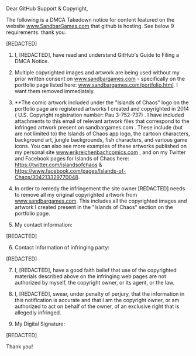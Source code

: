 Dear GitHub Support & Copyright,

The following is a DMCA Takedown notice for content featured on the website www.SandbarGames.com that github is hosting. See below 9 requirements. thank you.

[REDACTED]

1. I, [REDACTED], have read and understand GitHub's Guide to Filing a DMCA Notice.

2. Multiple copyrighted images and artwork are being used without my prior written consent on www.sandbargames.com - specifically on the portfolio page listed here: www.sandbargames.com/portfolio.html. I want them removed immediately.

3. **The comic artwork included under the "Islands of Chaos" logo on the portfolio page are registered artworks I created and copyrighted in 2014 ( U.S. Copyright registration number: Pau 3-752-737) . I have included attachments to this email of relevant artwork files that correspond to the infringed artwork present on sandbargames.com . These include (but are not limited to) the Islands of Chaos app logo, the cartoon characters, background art, jungle backgrounds, fish characters, and various game icons. You can also see more examples of these artworks published on my personal site www.erikreichenbachcomics.com , and on my Twitter and Facebook pages for Islands of Chaos here: https://twitter.com/islandsofchaos & https://www.facebook.com/pages/Islands-of-Chaos/304213329770048.

4. In order to remedy the infringement the site owner [REDACTED] needs to remove all my original copyrighted artwork from www.sandbargames.com. This includes all the copyrighted images and artwork I created present in the "Islands of Chaos" section on the portfolio page.

5. My contact information:
  
  [REDACTED]

6. Contact Information of infringing party:
  
  [REDACTED]

7. I, [REDACTED], have a good faith belief that use of the copyrighted materials described above on the infringing web pages are not authorized by myself, the copyright owner, or its agent, or the law.

8. I, [REDACTED], swear, under penalty of perjury, that the information in this notification is accurate and that I am the copyright owner, or am authorized to act on behalf of the owner, of an exclusive right that is allegedly infringed.

9. My Digital Signature:

  [REDACTED]

Thank you!
